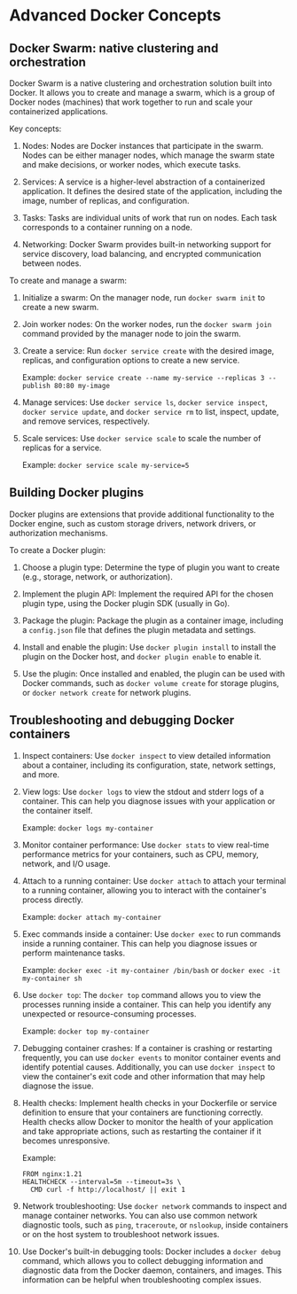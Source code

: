 # Advanced Docker Concepts

## Docker Swarm: native clustering and orchestration

Docker Swarm is a native clustering and orchestration solution built into Docker. It allows you to create and manage a swarm, which is a group of Docker nodes (machines) that work together to run and scale your containerized applications.

Key concepts:

1. Nodes: Nodes are Docker instances that participate in the swarm. Nodes can be either manager nodes, which manage the swarm state and make decisions, or worker nodes, which execute tasks.

2. Services: A service is a higher-level abstraction of a containerized application. It defines the desired state of the application, including the image, number of replicas, and configuration.

3. Tasks: Tasks are individual units of work that run on nodes. Each task corresponds to a container running on a node.

4. Networking: Docker Swarm provides built-in networking support for service discovery, load balancing, and encrypted communication between nodes.

To create and manage a swarm:

1. Initialize a swarm: On the manager node, run `docker swarm init` to create a new swarm.

2. Join worker nodes: On the worker nodes, run the `docker swarm join` command provided by the manager node to join the swarm.

3. Create a service: Run `docker service create` with the desired image, replicas, and configuration options to create a new service.

   Example: `docker service create --name my-service --replicas 3 --publish 80:80 my-image`

4. Manage services: Use `docker service ls`, `docker service inspect`, `docker service update`, and `docker service rm` to list, inspect, update, and remove services, respectively.

5. Scale services: Use `docker service scale` to scale the number of replicas for a service.

   Example: `docker service scale my-service=5`

## Building Docker plugins

Docker plugins are extensions that provide additional functionality to the Docker engine, such as custom storage drivers, network drivers, or authorization mechanisms.

To create a Docker plugin:

1. Choose a plugin type: Determine the type of plugin you want to create (e.g., storage, network, or authorization).

2. Implement the plugin API: Implement the required API for the chosen plugin type, using the Docker plugin SDK (usually in Go).

3. Package the plugin: Package the plugin as a container image, including a `config.json` file that defines the plugin metadata and settings.

4. Install and enable the plugin: Use `docker plugin install` to install the plugin on the Docker host, and `docker plugin enable` to enable it.

5. Use the plugin: Once installed and enabled, the plugin can be used with Docker commands, such as `docker volume create` for storage plugins, or `docker network create` for network plugins.

## Troubleshooting and debugging Docker containers

1. Inspect containers: Use `docker inspect` to view detailed information about a container, including its configuration, state, network settings, and more.

2. View logs: Use `docker logs` to view the stdout and stderr logs of a container. This can help you diagnose issues with your application or the container itself.

   Example: `docker logs my-container`

3. Monitor container performance: Use `docker stats` to view real-time performance metrics for your containers, such as CPU, memory, network, and I/O usage.

4. Attach to a running container: Use `docker attach` to attach your terminal to a running container, allowing you to interact with the container's process directly.

   Example: `docker attach my-container`

5. Exec commands inside a container: Use `docker exec` to run commands inside a running container. This can help you diagnose issues or perform maintenance tasks.

   Example: `docker exec -it my-container /bin/bash` or `docker exec -it my-container sh`

6. Use `docker top`: The `docker top` command allows you to view the processes running inside a container. This can help you identify any unexpected or resource-consuming processes.

   Example: `docker top my-container`

7. Debugging container crashes: If a container is crashing or restarting frequently, you can use `docker events` to monitor container events and identify potential causes. Additionally, you can use `docker inspect` to view the container's exit code and other information that may help diagnose the issue.

8. Health checks: Implement health checks in your Dockerfile or service definition to ensure that your containers are functioning correctly. Health checks allow Docker to monitor the health of your application and take appropriate actions, such as restarting the container if it becomes unresponsive.

   Example:

   ```
   FROM nginx:1.21
   HEALTHCHECK --interval=5m --timeout=3s \
     CMD curl -f http://localhost/ || exit 1
   ```

9. Network troubleshooting: Use `docker network` commands to inspect and manage container networks. You can also use common network diagnostic tools, such as `ping`, `traceroute`, or `nslookup`, inside containers or on the host system to troubleshoot network issues.

10. Use Docker's built-in debugging tools: Docker includes a `docker debug` command, which allows you to collect debugging information and diagnostic data from the Docker daemon, containers, and images. This information can be helpful when troubleshooting complex issues.